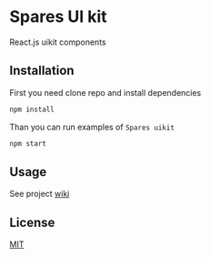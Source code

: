 # Spares UI kit

React.js uikit components

## Installation

First you need clone repo and install dependencies

```sh
npm install

```

Than you can run examples of `Spares uikit`

```sh
npm start

```

## Usage

See project [wiki](https://github.com/korchemkin/spares/wiki)

## License

[MIT](https://github.com/korchemkin/spares/wiki/License)
